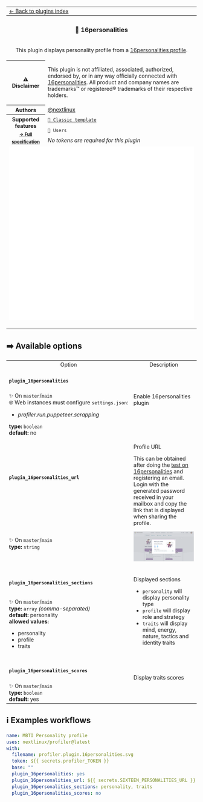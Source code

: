 <!--header-->
<table>
  <tr><td colspan="2"><a href="/README.md#-plugins">← Back to plugins index</a></td></tr>
  <tr><th colspan="2"><h3>🧠 16personalities</h3></th></tr>
  <tr><td colspan="2" align="center"><p>This plugin displays personality profile from a <a href="https://www.16personalities.com/profile">16personalities profile</a>.</p>
</td></tr>
  <tr><th>⚠️ Disclaimer</th><td><p>This plugin is not affiliated, associated, authorized, endorsed by, or in any way officially connected with <a href="https://www.16personalities.com">16personalities</a>.
All product and company names are trademarks™ or registered® trademarks of their respective holders.</p>
</td></tr>
<tr><th>Authors</th><td><a href="https://github.com/nextlinux">@nextlinux</a></td></tr>
  <tr>
    <th rowspan="3">Supported features<br><sub><a href="metadata.yml">→ Full specification</a></sub></th>
    <td><a href="/source/templates/classic/README.md"><code>📗 Classic template</code></a></td>
  </tr>
  <tr>
    <td><code>👤 Users</code></td>
  </tr>
  <tr>
    <td><i>No tokens are required for this plugin</i></td>
  </tr>
  <tr>
    <td colspan="2" align="center">
      <img src="https://github.com/nextlinux/profiler/blob/examples/profiler.plugin.16personalities.svg" alt=""></img>
      <img width="900" height="1" alt="">
    </td>
  </tr>
</table>
<!--/header-->

## ➡️ Available options

<!--options-->
<table>
  <tr>
    <td align="center" nowrap="nowrap">Option</i></td><td align="center" nowrap="nowrap">Description</td>
  </tr>
  <tr>
    <td nowrap="nowrap"><h4><code>plugin_16personalities</code></h4></td>
    <td rowspan="2"><p>Enable 16personalities plugin</p>
<img width="900" height="1" alt=""></td>
  </tr>
  <tr>
    <td nowrap="nowrap">✨ On <code>master</code>/<code>main</code><br>
🌐 Web instances must configure <code>settings.json</code>:
<ul>
<li><i>profiler.run.puppeteer.scrapping</i></li>
</ul>
<b>type:</b> <code>boolean</code>
<br>
<b>default:</b> no<br></td>
  </tr>
  <tr>
    <td nowrap="nowrap"><h4><code>plugin_16personalities_url</code></h4></td>
    <td rowspan="2"><p>Profile URL</p>
<p>This can be obtained after doing the <a href="https://www.16personalities.com/free-personality-test">test on 16personalities</a> and registering an email.
Login with the generated password received in your mailbox and copy the link that is displayed when sharing the profile.</p>
<img src="/.github/readme/imgs/plugin_16personalities_profile.png" width="800" />
<img width="900" height="1" alt=""></td>
  </tr>
  <tr>
    <td nowrap="nowrap">✨ On <code>master</code>/<code>main</code><br>
<b>type:</b> <code>string</code>
<br></td>
  </tr>
  <tr>
    <td nowrap="nowrap"><h4><code>plugin_16personalities_sections</code></h4></td>
    <td rowspan="2"><p>Displayed sections</p>
<ul>
<li><code>personality</code> will display personality type</li>
<li><code>profile</code> will display role and strategy</li>
<li><code>traits</code> will display mind, energy, nature, tactics and identity traits</li>
</ul>
<img width="900" height="1" alt=""></td>
  </tr>
  <tr>
    <td nowrap="nowrap">✨ On <code>master</code>/<code>main</code><br>
<b>type:</b> <code>array</code>
<i>(comma-separated)</i>
<br>
<b>default:</b> personality<br>
<b>allowed values:</b><ul><li>personality</li><li>profile</li><li>traits</li></ul></td>
  </tr>
  <tr>
    <td nowrap="nowrap"><h4><code>plugin_16personalities_scores</code></h4></td>
    <td rowspan="2"><p>Display traits scores</p>
<img width="900" height="1" alt=""></td>
  </tr>
  <tr>
    <td nowrap="nowrap">✨ On <code>master</code>/<code>main</code><br>
<b>type:</b> <code>boolean</code>
<br>
<b>default:</b> yes<br></td>
  </tr>
</table>
<!--/options-->

## ℹ️ Examples workflows

<!--examples-->
```yaml
name: MBTI Personality profile
uses: nextlinux/profiler@latest
with:
  filename: profiler.plugin.16personalities.svg
  token: ${{ secrets.profiler_TOKEN }}
  base: ""
  plugin_16personalities: yes
  plugin_16personalities_url: ${{ secrets.SIXTEEN_PERSONALITIES_URL }}
  plugin_16personalities_sections: personality, traits
  plugin_16personalities_scores: no

```
<!--/examples-->
